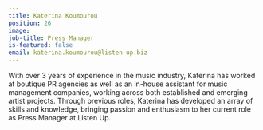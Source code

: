 ```yaml
---
title: Katerina Koumourou
position: 26
image: 
job-title: Press Manager
is-featured: false
email: katerina.koumourou@listen-up.biz
---
```


With over 3 years of experience in the music industry, Katerina has worked at boutique PR agencies as well as an in-house assistant for music management companies, working across both established and emerging artist projects. Through previous roles, Katerina has developed an array of skills and knowledge, bringing passion and enthusiasm to her current role as Press Manager at Listen Up.